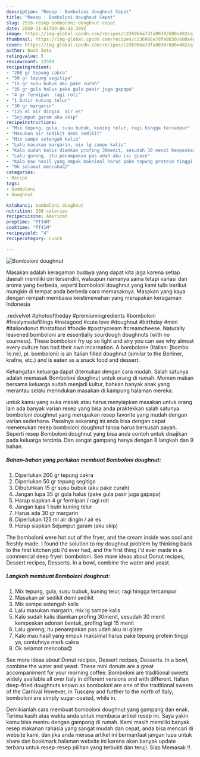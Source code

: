 ```yaml
---
description: "Resep : Bomboloni doughnut Cepat"
title: "Resep : Bomboloni doughnut Cepat"
slug: 2516-resep-bomboloni-doughnut-cepat
date: 2020-11-01T09:06:43.399Z
image: https://img-global.cpcdn.com/recipes/c236966a7dfa8030/680x482cq70/bomboloni-doughnut-foto-resep-utama.jpg
thumbnail: https://img-global.cpcdn.com/recipes/c236966a7dfa8030/680x482cq70/bomboloni-doughnut-foto-resep-utama.jpg
cover: https://img-global.cpcdn.com/recipes/c236966a7dfa8030/680x482cq70/bomboloni-doughnut-foto-resep-utama.jpg
author: Noah Soto
ratingvalue: 5
reviewcount: 12599
recipeingredient:
- "200 gr tepung cakra"
- "50 gr tepung segitiga"
- "15 gr susu bubuk aku pake curah"
- "35 gr gula halus pake gula pasir juga gapapa"
- "4 gr fermipan  ragi roti"
- "1 butir kuning telur"
- "30 gr margarin"
- "125 ml air dingin  air es"
- "Sejumput garam aku skip"
recipeinstructions:
- "Mix tepung, gula, susu bubuk, kuning telur, ragi hingga tercampur"
- "Masukan air sedikit demi sedikit"
- "Mix sampe setengah kalis"
- "Lalu masukan margarin, mix lg sampe kalis"
- "Kalo sudah kalis diamkan profing 30menit, sesudah 30 menit kempeskan adonan bentuk, profing lagi 15 menit"
- "Lalu goreng, itu penampakan pas udah aku isi glaze"
- "Kalo mau hasil yang empuk maksimal harus pake tepung protein tinggi ya, contohnya merk cakra"
- "Ok selamat mencoba😊"
categories:
- Recipe
tags:
- bomboloni
- doughnut

katakunci: bomboloni doughnut 
nutrition: 288 calories
recipecuisine: American
preptime: "PT34M"
cooktime: "PT41M"
recipeyield: "4"
recipecategory: Lunch

---
```



![Bomboloni doughnut](https://img-global.cpcdn.com/recipes/c236966a7dfa8030/680x482cq70/bomboloni-doughnut-foto-resep-utama.jpg)

Masakan adalah keragaman budaya yang dapat kita jaga karena setiap daerah memiliki ciri tersendiri, walaupun namanya sama tetapi variasi dan aroma yang berbeda, seperti bomboloni doughnut yang kami tulis berikut mungkin di tempat anda berbeda cara memasaknya. Masakan yang kaya dengan rempah membawa keistimewahan yang merupakan keragaman Indonesia

.redvelvet #photooftheday #premiumingredients #bomboloni #freslymadefillings #instagood #cute love #doughnut #birthday #mini #italiandonut #instafood #foodie #pastrycream #creamcheese. Naturally leavened bomboloni are essentially sourdough doughnuts (with no sourness). These bomboloni fry up so light and airy you can see why almost every culture has had their own incarnation. A bombolone (Italian: [bomboˈloːne], pl. bomboloni) is an Italian filled doughnut (similar to the Berliner, krafne, etc.) and is eaten as a snack food and dessert.

Kehangatan keluarga dapat ditemukan dengan cara mudah. Salah satunya adalah memasak Bomboloni doughnut untuk orang di rumah. Momen makan bersama keluarga sudah menjadi kultur, bahkan banyak anak yang merantau selalu merindukan masakan di kampung halaman mereka.

untuk kamu yang suka masak atau harus menyiapkan masakan untuk orang lain ada banyak varian resep yang bisa anda praktekkan salah satunya bomboloni doughnut yang merupakan resep favorite yang mudah dengan varian sederhana. Pasalnya sekarang ini anda bisa dengan cepat menemukan resep bomboloni doughnut tanpa harus bersusah payah.
Seperti resep Bomboloni doughnut yang bisa anda contoh untuk disajikan pada keluarga tercinta. Dan sangat gampang hanya dengan 8 langkah dan 9 bahan.


<!--inarticleads1-->

##### Bahan-bahan yang perlukan membuat Bomboloni doughnut:

1. Diperlukan 200 gr tepung cakra
1. Diperlukan 50 gr tepung segitiga
1. Dibutuhkan 15 gr susu bubuk (aku pake curah)
1. Jangan lupa 35 gr gula halus (pake gula pasir juga gapapa)
1. Harap siapkan 4 gr fermipan / ragi roti
1. Jangan lupa 1 butir kuning telur
1. Harus ada 30 gr margarin
1. Diperlukan 125 ml air dingin / air es
1. Harap siapkan Sejumput garam (aku skip)


The bomboloni were hot out of the fryer, and the cream inside was cool and freshly made. I found the solution to my doughnut problem by thinking back to the first kitchen job I&#39;d ever had, and the first thing I&#39;d ever made in a commercial deep fryer: bomboloni. See more ideas about Donut recipes, Dessert recipes, Desserts. In a bowl, combine the water and yeast. 

<!--inarticleads2-->

##### Langkah membuat  Bomboloni doughnut:

1. Mix tepung, gula, susu bubuk, kuning telur, ragi hingga tercampur
1. Masukan air sedikit demi sedikit
1. Mix sampe setengah kalis
1. Lalu masukan margarin, mix lg sampe kalis
1. Kalo sudah kalis diamkan profing 30menit, sesudah 30 menit kempeskan adonan bentuk, profing lagi 15 menit
1. Lalu goreng, itu penampakan pas udah aku isi glaze
1. Kalo mau hasil yang empuk maksimal harus pake tepung protein tinggi ya, contohnya merk cakra
1. Ok selamat mencoba😊


See more ideas about Donut recipes, Dessert recipes, Desserts. In a bowl, combine the water and yeast. These mini donuts are a great accompaniment for your morning coffee. Bomboloni are traditional sweets widely available all over Italy in different versions and with different. Italian deep-fried doughnuts known as bomboloni are one of the traditional sweets of the Carnival However, in Tuscany and further to the north of Italy, bomboloni are simply sugar-coated, while in. 

Demikianlah cara membuat bomboloni doughnut yang gampang dan enak. Terima kasih atas waktu anda untuk membaca artikel resep ini. Saya yakin kamu bisa meniru dengan gampang di rumah. Kami masih memiliki banyak resep makanan rahasia yang sangat mudah dan cepat, anda bisa mencari di website kami, dan jika anda merasa artikel ini bermanfaat jangan lupa untuk share dan bookmark halaman website ini karena akan banyak update terbaru untuk resep-resep pilihan yang terbukti dan teruji. Siap Memasak !!. 
